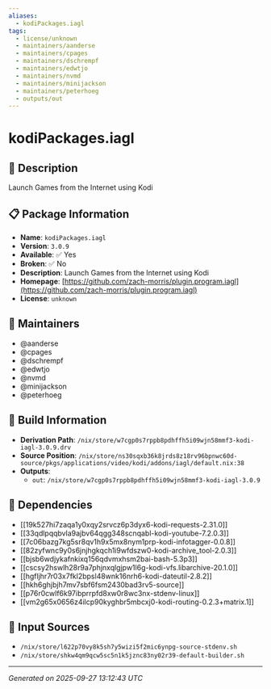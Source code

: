```yaml
---
aliases:
  - kodiPackages.iagl
tags:
  - license/unknown
  - maintainers/aanderse
  - maintainers/cpages
  - maintainers/dschrempf
  - maintainers/edwtjo
  - maintainers/nvmd
  - maintainers/minijackson
  - maintainers/peterhoeg
  - outputs/out
---
```


# kodiPackages.iagl

## 📝 Description

Launch Games from the Internet using Kodi

## 📋 Package Information

- **Name**: `kodiPackages.iagl`
- **Version**: `3.0.9`
- **Available**: ✅ Yes
- **Broken**: ✅ No
- **Description**: Launch Games from the Internet using Kodi
- **Homepage**: [https://github.com/zach-morris/plugin.program.iagl](https://github.com/zach-morris/plugin.program.iagl)
- **License**: `unknown`
## 👥 Maintainers

- @aanderse
- @cpages
- @dschrempf
- @edwtjo
- @nvmd
- @minijackson
- @peterhoeg


## 🔧 Build Information

- **Derivation Path**: `/nix/store/w7cgp0s7rppb8pdhffh5i09wjn58mmf3-kodi-iagl-3.0.9.drv`
- **Source Position**: `/nix/store/ns30sqxb36k8jrds8z18rv96bpnwc60d-source/pkgs/applications/video/kodi/addons/iagl/default.nix:38`
- **Outputs**:
  - `out`:  `/nix/store/w7cgp0s7rppb8pdhffh5i09wjn58mmf3-kodi-iagl-3.0.9`

## 🔗 Dependencies

- [[19k527hi7zaqa1y0xqy2srvcz6p3dyx6-kodi-requests-2.31.0]]
- [[33qdlpqqbvla9ajbv64qgg348scnqabl-kodi-youtube-7.2.0.3]]
- [[7c06bazg7kg5sr8qv1h9x5mx8nym1prp-kodi-infotagger-0.0.8]]
- [[82zyfwnc9y0s6jnjhgkqch1i9wfdszw0-kodi-archive_tool-2.0.3]]
- [[bjsb6wdjykafnkixq156qdvmxhsm2bai-bash-5.3p3]]
- [[cscsy2hswlh28r9a7phjnxqlgjpw1l6g-kodi-vfs.libarchive-20.1.0]]
- [[hgfljhr7r03x7fkl2bpsl48wnk16nrh6-kodi-dateutil-2.8.2]]
- [[hkh6ghjbjh7mv7sbf6fsm2430bad3rv5-source]]
- [[p76r0cwlf6k97ibprrpfd8xw0r8wc3nx-stdenv-linux]]
- [[vm2g65x0656z4ilcp90kyghbr5mbcxj0-kodi-routing-0.2.3+matrix.1]]

## 📁 Input Sources

- `/nix/store/l622p70vy8k5sh7y5wizi5f2mic6ynpg-source-stdenv.sh`
- `/nix/store/shkw4qm9qcw5sc5n1k5jznc83ny02r39-default-builder.sh`

---
*Generated on 2025-09-27 13:12:43 UTC*
